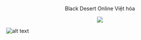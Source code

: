 <p align="center">
Black Desert Online Việt hóa

<p align="center">
  <img width="" height="" src="https://i.imgur.com/yTBf0b4.png">
</p>


![alt text](https://i.imgur.com/yTBf0b4.png)
